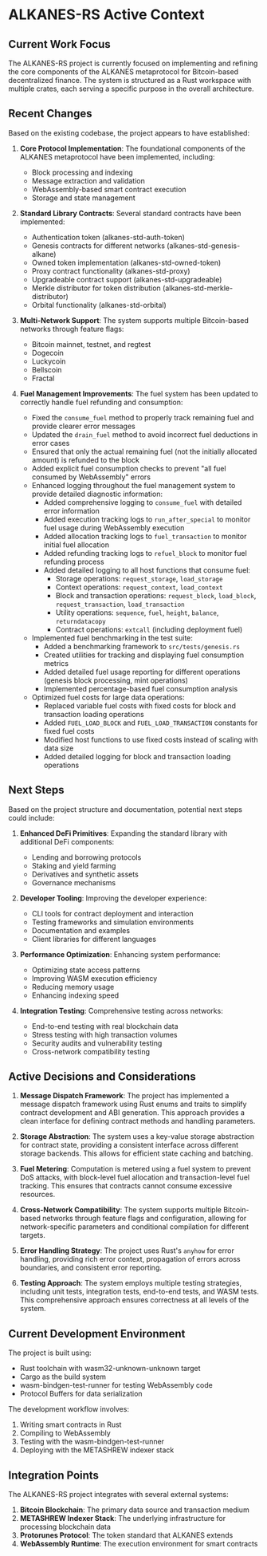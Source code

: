 # ALKANES-RS Active Context

## Current Work Focus

The ALKANES-RS project is currently focused on implementing and refining the core components of the ALKANES metaprotocol for Bitcoin-based decentralized finance. The system is structured as a Rust workspace with multiple crates, each serving a specific purpose in the overall architecture.

## Recent Changes

Based on the existing codebase, the project appears to have established:

1. **Core Protocol Implementation**: The foundational components of the ALKANES metaprotocol have been implemented, including:
   - Block processing and indexing
   - Message extraction and validation
   - WebAssembly-based smart contract execution
   - Storage and state management

2. **Standard Library Contracts**: Several standard contracts have been implemented:
   - Authentication token (alkanes-std-auth-token)
   - Genesis contracts for different networks (alkanes-std-genesis-alkane)
   - Owned token implementation (alkanes-std-owned-token)
   - Proxy contract functionality (alkanes-std-proxy)
   - Upgradeable contract support (alkanes-std-upgradeable)
   - Merkle distributor for token distribution (alkanes-std-merkle-distributor)
   - Orbital functionality (alkanes-std-orbital)

3. **Multi-Network Support**: The system supports multiple Bitcoin-based networks through feature flags:
   - Bitcoin mainnet, testnet, and regtest
   - Dogecoin
   - Luckycoin
   - Bellscoin
   - Fractal

4. **Fuel Management Improvements**: The fuel system has been updated to correctly handle fuel refunding and consumption:
   - Fixed the `consume_fuel` method to properly track remaining fuel and provide clearer error messages
   - Updated the `drain_fuel` method to avoid incorrect fuel deductions in error cases
   - Ensured that only the actual remaining fuel (not the initially allocated amount) is refunded to the block
   - Added explicit fuel consumption checks to prevent "all fuel consumed by WebAssembly" errors
   - Enhanced logging throughout the fuel management system to provide detailed diagnostic information:
     - Added comprehensive logging to `consume_fuel` with detailed error information
     - Added execution tracking logs to `run_after_special` to monitor fuel usage during WebAssembly execution
     - Added allocation tracking logs to `fuel_transaction` to monitor initial fuel allocation
     - Added refunding tracking logs to `refuel_block` to monitor fuel refunding process
     - Added detailed logging to all host functions that consume fuel:
       - Storage operations: `request_storage`, `load_storage`
       - Context operations: `request_context`, `load_context`
       - Block and transaction operations: `request_block`, `load_block`, `request_transaction`, `load_transaction`
       - Utility operations: `sequence`, `fuel`, `height`, `balance`, `returndatacopy`
       - Contract operations: `extcall` (including deployment fuel)
   - Implemented fuel benchmarking in the test suite:
     - Added a benchmarking framework to `src/tests/genesis.rs`
     - Created utilities for tracking and displaying fuel consumption metrics
     - Added detailed fuel usage reporting for different operations (genesis block processing, mint operations)
     - Implemented percentage-based fuel consumption analysis
   - Optimized fuel costs for large data operations:
     - Replaced variable fuel costs with fixed costs for block and transaction loading operations
     - Added `FUEL_LOAD_BLOCK` and `FUEL_LOAD_TRANSACTION` constants for fixed fuel costs
     - Modified host functions to use fixed costs instead of scaling with data size
     - Added detailed logging for block and transaction loading operations

## Next Steps

Based on the project structure and documentation, potential next steps could include:

1. **Enhanced DeFi Primitives**: Expanding the standard library with additional DeFi components:
   - Lending and borrowing protocols
   - Staking and yield farming
   - Derivatives and synthetic assets
   - Governance mechanisms

2. **Developer Tooling**: Improving the developer experience:
   - CLI tools for contract deployment and interaction
   - Testing frameworks and simulation environments
   - Documentation and examples
   - Client libraries for different languages

3. **Performance Optimization**: Enhancing system performance:
   - Optimizing state access patterns
   - Improving WASM execution efficiency
   - Reducing memory usage
   - Enhancing indexing speed

4. **Integration Testing**: Comprehensive testing across networks:
   - End-to-end testing with real blockchain data
   - Stress testing with high transaction volumes
   - Security audits and vulnerability testing
   - Cross-network compatibility testing

## Active Decisions and Considerations

1. **Message Dispatch Framework**: The project has implemented a message dispatch framework using Rust enums and traits to simplify contract development and ABI generation. This approach provides a clean interface for defining contract methods and handling parameters.

2. **Storage Abstraction**: The system uses a key-value storage abstraction for contract state, providing a consistent interface across different storage backends. This allows for efficient state caching and batching.

3. **Fuel Metering**: Computation is metered using a fuel system to prevent DoS attacks, with block-level fuel allocation and transaction-level fuel tracking. This ensures that contracts cannot consume excessive resources.

4. **Cross-Network Compatibility**: The system supports multiple Bitcoin-based networks through feature flags and configuration, allowing for network-specific parameters and conditional compilation for different targets.

5. **Error Handling Strategy**: The project uses Rust's `anyhow` for error handling, providing rich error context, propagation of errors across boundaries, and consistent error reporting.

6. **Testing Approach**: The system employs multiple testing strategies, including unit tests, integration tests, end-to-end tests, and WASM tests. This comprehensive approach ensures correctness at all levels of the system.

## Current Development Environment

The project is built using:
- Rust toolchain with wasm32-unknown-unknown target
- Cargo as the build system
- wasm-bindgen-test-runner for testing WebAssembly code
- Protocol Buffers for data serialization

The development workflow involves:
1. Writing smart contracts in Rust
2. Compiling to WebAssembly
3. Testing with the wasm-bindgen-test-runner
4. Deploying with the METASHREW indexer stack

## Integration Points

The ALKANES-RS project integrates with several external systems:

1. **Bitcoin Blockchain**: The primary data source and transaction medium
2. **METASHREW Indexer Stack**: The underlying infrastructure for processing blockchain data
3. **Protorunes Protocol**: The token standard that ALKANES extends
4. **WebAssembly Runtime**: The execution environment for smart contracts